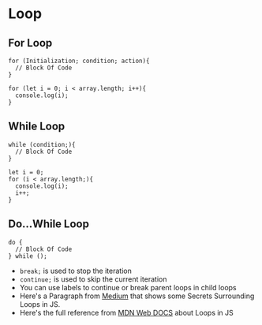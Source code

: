 # Loop
## For Loop
```
for (Initialization; condition; action){
  // Block Of Code
}
```
```
for (let i = 0; i < array.length; i++){
  console.log(i);
}
```
## While Loop
```
while (condition;){
  // Block Of Code
}
```
```
let i = 0;
for (i < array.length;){
  console.log(i);
  i++;
}
```
## Do...While Loop
```
do {
  // Block Of Code
} while ();
```
- `break;` is used to stop the iteration
- `continue;` is used to skip the current iteration
- You can use labels to continue or break parent loops in child loops
- Here's a Paragraph from [Medium](https://javascript.plainenglish.io/the-secrets-surrounding-for-loops-in-javascript-3db58541caa9) that shows some Secrets Surrounding Loops in JS.
- Here's the full reference from [MDN Web DOCS](https://developer.mozilla.org/en-US/docs/Web/JavaScript/Guide/Loops_and_iteration) about Loops in JS